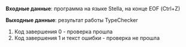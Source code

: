 **Входные данные**: программа на языке Stella, на конце EOF (Сtrl+Z) 

**Выходные данные**: результат работы TypeChecker

1. Код завершения 0 - проверка прошла
2. Код завершения 1 и текст ошибки - проверка не прошла
